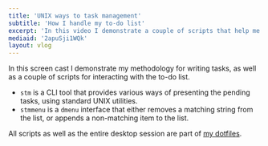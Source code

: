 ```yaml
---
title: 'UNIX ways to task management'
subtitle: 'How I handle my to-do list'
excerpt: 'In this video I demonstrate a couple of scripts that help me manage my task list.'
mediaid: '2apuSji1WQk'
layout: vlog
---
```


In this screen cast I demonstrate my methodology for writing tasks, as
well as a couple of scripts for interacting with the to-do list.

* `stm` is a CLI tool that provides various ways of presenting the
  pending tasks, using standard UNIX utilities.
* `stmmenu` is a `dmenu` interface that either removes a matching string
  from the list, or appends a non-matching item to the list.

All scripts as well as the entire desktop session are part of [my
dotfiles](https://gitlab.com/protesilaos/dotfiles).
